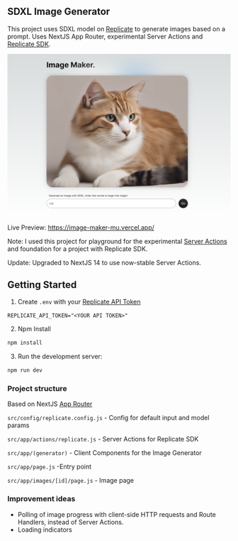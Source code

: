 ## SDXL Image Generator
 This project uses SDXL model on [Replicate](https://replicate.com) to generate images based on a prompt.
 Uses NextJS App Router, experimental Server Actions and [Replicate SDK](https://github.com/replicate/replicate-javascript).
 
![Site preview](public/site-preview.png)

Live Preview: https://image-maker-mu.vercel.app/

Note: I used this project for playground for the experimental [Server Actions](https://nextjs.org/docs/app/api-reference/functions/server-actions) and foundation for a project with Replicate SDK.

Update: Upgraded to NextJS 14 to use now-stable Server Actions.

## Getting Started

1. Create `.env` with your [Replicate API Token](https://replicate.com/account/api-tokens)

```
REPLICATE_API_TOKEN="<YOUR API TOKEN>"
```

2. Npm Install
```bash
npm install
```

3. Run the development server:

```bash
npm run dev
```

### Project structure
Based on NextJS [App Router](https://nextjs.org/docs/app)

`src/config/replicate.config.js` - Config for default input and model params

`src/app/actions/replicate.js` - Server Actions for Replicate SDK

`src/app/(generator)` - Client Components for the Image Generator

`src/app/page.js` -Entry point

`src/app/images/[id]/page.js` - Image page


### Improvement ideas
- Polling of image progress with client-side HTTP requests and Route Handlers, instead of Server Actions.
- Loading indicators
